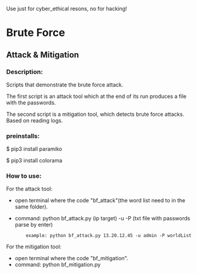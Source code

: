 Use just for cyber_ethical resons, no for hacking!
# Brute Force
## Attack & Mitigation

### Description:

Scripts that demonstrate the brute force attack.

The first script is an attack tool which at the end of its run produces a file with the passwords.

The second script is a mitigation tool, which detects brute force attacks. Based on reading logs.

### preinstalls:

$ pip3 install paramiko

$ pip3 install colorama

### How to use:
For the attack tool:
* open terminal where the code "bf_attack"(the word list need to in the same folder).
* command: python bf_attack.py <ip> (ip target) -u <uesr name> -P <worldList> (txt file with passwords parse by enter)
          
          example: python bf_attack.py 13.20.12.45 -u admin -P worldList

For the mitigation tool:
* open terminal where the code "bf_mitigation".
* command: python bf_mitigation.py

